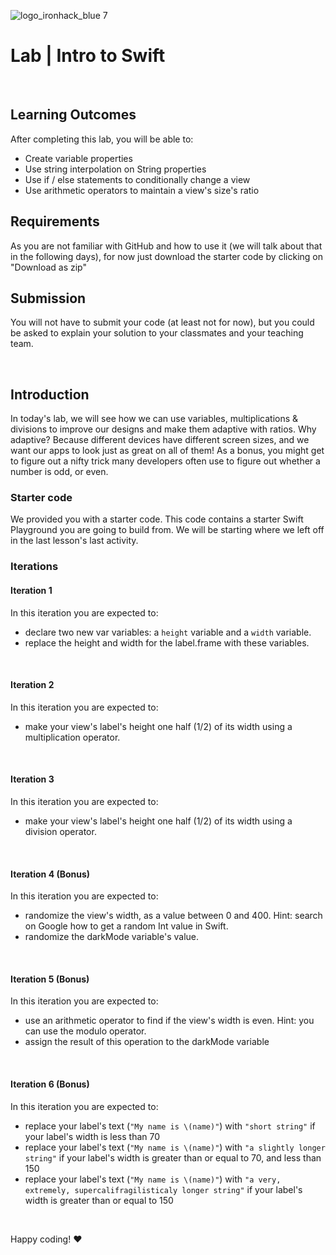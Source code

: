 
![logo_ironhack_blue 7](https://user-images.githubusercontent.com/23629340/40541063-a07a0a8a-601a-11e8-91b5-2f13e4e6b441.png)

# Lab | Intro to Swift

<br>

## Learning Outcomes

After completing this lab, you will be able to:

- Create variable properties
- Use string interpolation on String properties
- Use if / else statements to conditionally change a view
- Use arithmetic operators to maintain a view's size's ratio

## Requirements

As you are not familiar with GitHub and how to use it (we will talk about that in the following days), for now just download the starter code by clicking on "Download as zip"

<!-- - Fork this repository. -->
<!-- - Add your instructor and the class graders to your repository and ensure that your repository is private. Public repositories will receive a zero on the assignment.
  - If you are unsure who your class graders are, ask your instructor or refer to the day 1 slide deck. -->
<!-- - Upload the code for all of the following prompts to your repository. -->

## Submission

You will not have to submit your code (at least not for now), but you could be asked to explain your solution to your classmates and your teaching team.

<!-- - Upon completion, run the following commands:

  ```shell
  git add .
  git commit -m "done"
  git push origin main
  ```

- Create a Pull Request

When you make pull request in pair-programming: `student1,student2-nameOfTheExercise` <br>
When you make pull request in individual-programming: `student-nameOfTheExercise` -->

<br>

## Introduction

In today's lab, we will see how we can use variables, multiplications & divisions to improve our designs and make them adaptive with ratios.
Why adaptive? Because different devices have different screen sizes, and we want our apps to look just as great on all of them!
As a bonus, you might get to figure out a nifty trick many developers often use to figure out whether a number is odd, or even.

### Starter code

We provided you with a starter code. This code contains a starter Swift Playground you are going to build from. We will be starting where we left off in the last lesson's last activity.

### Iterations

#### Iteration 1

In this iteration you are expected to:
- declare two new var variables: a `height` variable and a `width` variable.
- replace the height and width for the label.frame with these variables.

<br>

#### Iteration 2

In this iteration you are expected to:
- make your view's label's height one half (1/2) of its width using a multiplication operator.

<br>

#### Iteration 3

In this iteration you are expected to:
- make your view's label's height one half (1/2) of its width using a division operator.

<br>

#### Iteration 4 (Bonus)

In this iteration you are expected to:
- randomize the view's width, as a value between 0 and 400. Hint: search on Google how to get a random Int value in Swift.
- randomize the darkMode variable's value.

<br>

#### Iteration 5 (Bonus)

In this iteration you are expected to:
- use an arithmetic operator to find if the view's width is even. Hint: you can use the modulo operator.
- assign the result of this operation to the darkMode variable

<br>

#### Iteration 6 (Bonus)

In this iteration you are expected to:
- replace your label's text (`"My name is \(name)"`) with `"short string"` if your label's width is less than 70
- replace your label's text (`"My name is \(name)"`) with `"a slightly longer string"` if your label's width is greater than or equal to 70, and less than 150
- replace your label's text (`"My name is \(name)"`) with `"a very, extremely, supercalifragilisticaly longer string"` if your label's width is greater than or equal to 150

<br>

Happy coding! :heart:
